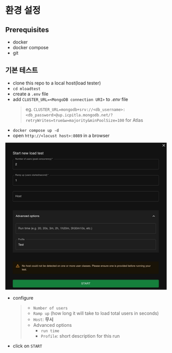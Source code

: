 # 환경 설정

## Prerequisites

- docker
- docker compose
- git

## 기본 테스트

- clone this repo to a local host(load tester)
- `cd mloadtest`
- create a `.env` file
- add `CLUSTER_URL=<MongoDB connection URI>` to _.env_ file
  > eg. `CLUSTER_URL=mongodb+srv://<db_username>:<db_password>@up.icpitla.mongodb.net/?retryWrites=true&w=majority&minPoolSize=100` for Atlas
- `docker compose up -d`
- open `http://<locust host>:8089` in a browser

<img src="./start.jpg" width="640">

- configure
  > - `Number of users`
  > - `Ramp up` (how long it will take to load total users in seconds)
  > - `Host`: **무시**
  > - Advanced options
  >   - `run time`
  >   - `Profile`: short description for this run
- click on `START`
